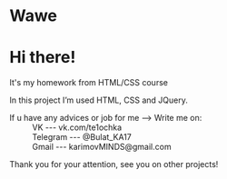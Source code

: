 # Wawe

<h1>Hi there!</h1>
<p>It's my homework from HTML/CSS course</p>
<p>In this project I’m used HTML, CSS and JQuery.</p>
<dl>
<dt>If u have any advices or job for me --> Write me on:</dt>
<dd>VK --- vk.com/te1ochka</dd>
<dd>Telegram --- @Bulat_KA17</dd>
<dd>Gmail --- karimovMINDS@gmail.com</dd>
</dl>
<p>Thank you for your attention, see you on other projects!</p>
